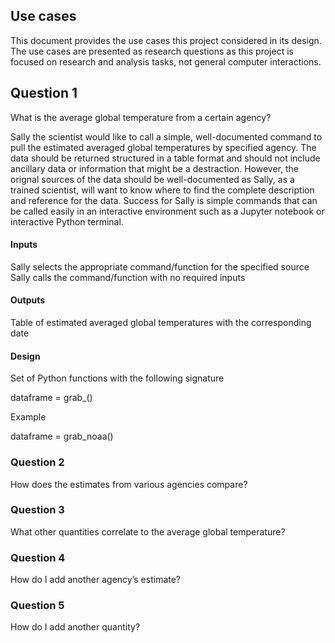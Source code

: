 ## Use cases 

This document provides the use cases this project considered in its design. The use cases are presented as research questions as this project is focused on research and analysis tasks, not general computer interactions. 

## Question 1
What is the average global temperature from a certain agency?

Sally the scientist would like to call a simple, well-documented command to pull the estimated averaged global temperatures by specified agency. The data should be returned structured in a table format and should not include ancillary data or information that might be a destraction. However, the orignal sources of the data should be well-documented as Sally, as a trained scientist, will want to know where to find the complete description and reference for the data. Success for Sally is simple commands that can be called easily in an interactive environment such as a Jupyter notebook or interactive Python terminal. 

#### Inputs
Sally selects the appropriate command/function for the specified source
Sally calls the command/function with no required inputs

#### Outputs
Table of estimated averaged global temperatures with the corresponding date

#### Design
Set of Python functions with the following signature

dataframe = grab_<agency>()

Example

dataframe = grab_noaa()


### Question 2
How does the estimates from various agencies compare?

### Question 3
What other quantities correlate to the average global temperature?

### Question 4
How do I add another agency’s estimate?

### Question 5
How do I add another quantity?

